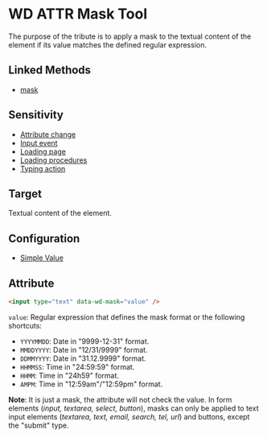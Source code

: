 # WD ATTR Mask Tool

The purpose of the tribute is to apply a mask to the textual content of the element if its value matches the defined regular expression.

## Linked Methods

- [mask](WD-JS-RegExp-Tools#mask)

## Sensitivity

- [Attribute change](WD-Attributes-Tools#attribute-change)
- [Input event](WD-Attributes-Tools#input-event)
- [Loading page](WD-Attributes-Tools#loading-page)
- [Loading procedures](WD-Attributes-Tools#loading-procedures)
- [Typing action](WD-Attributes-Tools#typing-action)

## Target

Textual content of the element.

## Configuration

- [Simple Value](WD-Attributes-Tools#simple-value)

## Attribute

```html
<input type="text" data-wd-mask="value" />
```

`value`: Regular expression that defines the mask format or the following shortcuts:

- `YYYYMMDD`: Date in "9999-12-31" format.
- `MMDDYYYY`: Date in "12/31/9999" format.
- `DDMMYYYY`: Date in "31.12.9999" format.
- `HHMMSS`: Time in "24:59:59" format.
- `HHMM`: Time in "24h59" format.
- `AMPM`: Time in "12:59am"/"12:59pm" format.

**Note**: It is just a mask, the attribute will not check the value. In form elements (_input, textarea, select, button_), masks can only be applied to text input elements (_textarea, text, email, search, tel, url_) and buttons, except the "submit" type.
